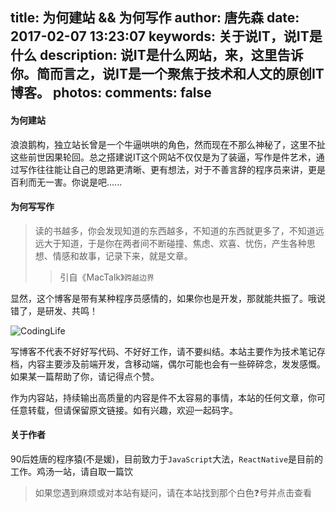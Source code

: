 title: 为何建站 && 为何写作
author: 唐先森
date: 2017-02-07 13:23:07
keywords: 关于说IT，说IT是什么
description: 说IT是什么网站，来，这里告诉你。简而言之，说IT是一个聚焦于技术和人文的原创IT博客。
photos:
comments: false
---

#### 为何建站

浪浪鹅构，独立站长曾是一个牛逼哄哄的角色，然而现在不那么神秘了，这里不扯这些前世因果轮回。总之搭建说IT这个网站不仅仅是为了装逼，写作是件艺术，通过写作往往能让自己的思路更清晰、更有想法，对于不善言辞的程序员来讲，更是百利而无一害。你说是吧......

#### 为何写写作

> 读的书越多，你会发现知道的东西越多，不知道的东西就更多了，不知道远远大于知道，于是你在两者间不断碰撞、焦虑、欢喜、忧伤，产生各种思想、情感和故事，记录下来，就是文章。
> > 引自《MacTalk》`跨越边界`

显然，这个博客是带有某种程序员感情的，如果你也是开发，那就能共振了。哦说错了，是研发、共鸣！

![CodingLife](https://dn-coding-net-production-static.qbox.me/91d0106b-7774-4878-b72e-304fcf2059af.png)


写博客不代表不好好写代码、不好好工作，请不要纠结。本站主要作为技术笔记存档，内容主要涉及前端开发，含移动端，偶尔可能也会有一些碎碎念，发发感慨。如果某一篇帮助了你，请记得点个赞。

作为内容站，持续输出高质量的内容是件不太容易的事情，本站的任何文章，你可任意转载，但请保留原文链接。如有兴趣，欢迎一起码字。

#### 关于作者

90后姓唐的程序猿(不是媛)，目前致力于`JavaScript`大法，`ReactNative`是目前的工作。鸡汤一站，请自取一篇饮

> 如果您遇到麻烦或对本站有疑问，请在本站找到那个白色❓号并点击查看








